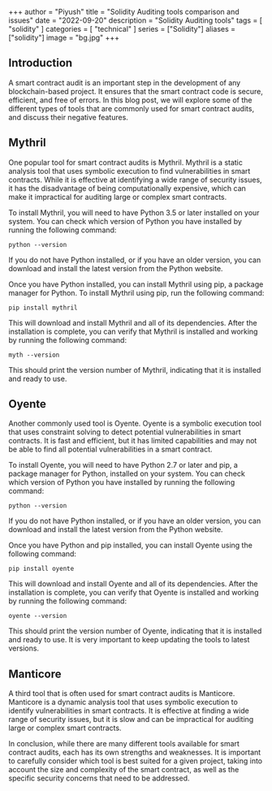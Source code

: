 +++
author = "Piyush"
title = "Solidity Auditing tools comparison and issues"
date = "2022-09-20"
description = "Solidity Auditing tools"
tags = [
    "solidity"
]
categories = [
    "technical"
]
series = ["Solidity"]
aliases = ["solidity"]
image = "bg.jpg"
+++

## Introduction
A smart contract audit is an important step in the development of any blockchain-based project. It ensures that the smart contract code is secure, efficient, and free of errors. In this blog post, we will explore some of the different types of tools that are commonly used for smart contract audits, and discuss their negative features.

## Mythril
One popular tool for smart contract audits is Mythril. Mythril is a static analysis tool that uses symbolic execution to find vulnerabilities in smart contracts. While it is effective at identifying a wide range of security issues, it has the disadvantage of being computationally expensive, which can make it impractical for auditing large or complex smart contracts.

To install Mythril, you will need to have Python 3.5 or later installed on your system. You can check which version of Python you have installed by running the following command:

	python --version

If you do not have Python installed, or if you have an older version, you can download and install the latest version from the Python website.

Once you have Python installed, you can install Mythril using pip, a package manager for Python. To install Mythril using pip, run the following command:

	pip install mythril

This will download and install Mythril and all of its dependencies. After the installation is complete, you can verify that Mythril is installed and working by running the following command:

	myth --version

This should print the version number of Mythril, indicating that it is installed and ready to use.

## Oyente
Another commonly used tool is Oyente. Oyente is a symbolic execution tool that uses constraint solving to detect potential vulnerabilities in smart contracts. It is fast and efficient, but it has limited capabilities and may not be able to find all potential vulnerabilities in a smart contract.

To install Oyente, you will need to have Python 2.7 or later and pip, a package manager for Python, installed on your system. You can check which version of Python you have installed by running the following command:

	python --version

If you do not have Python installed, or if you have an older version, you can download and install the latest version from the Python website.

Once you have Python and pip installed, you can install Oyente using the following command:

	pip install oyente

This will download and install Oyente and all of its dependencies. After the installation is complete, you can verify that Oyente is installed and working by running the following command:

	oyente --version

This should print the version number of Oyente, indicating that it is installed and ready to use. It is very important to keep updating the tools to latest versions.

## Manticore
A third tool that is often used for smart contract audits is Manticore. Manticore is a dynamic analysis tool that uses symbolic execution to identify vulnerabilities in smart contracts. It is effective at finding a wide range of security issues, but it is slow and can be impractical for auditing large or complex smart contracts.

In conclusion, while there are many different tools available for smart contract audits, each has its own strengths and weaknesses. It is important to carefully consider which tool is best suited for a given project, taking into account the size and complexity of the smart contract, as well as the specific security concerns that need to be addressed.